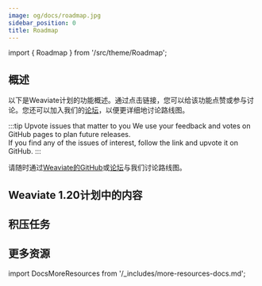 ```yaml
---
image: og/docs/roadmap.jpg
sidebar_position: 0
title: Roadmap
---
```


import { Roadmap } from '/src/theme/Roadmap';

## 概述

以下是Weaviate计划的功能概述。通过点击链接，您可以给该功能点赞或参与讨论。您还可以加入我们的[论坛](https://forum.weaviate.io/)，以便更详细地讨论路线图。

:::tip Upvote issues that matter to you
We use your feedback and votes on GitHub pages to plan future releases.<br/>
If you find any of the issues of interest, follow the link and upvote <i className="far fa-thumbs-up"></i> it on GitHub.
:::

请随时通过[Weaviate的GitHub](https://github.com/weaviate/weaviate)或[论坛](https://forum.weaviate.io/)与我们讨论路线图。

## Weaviate 1.20计划中的内容

<Roadmap label="planned-1.20"/>

## 积压任务

<Roadmap label="backlog"/>

## 更多资源

import DocsMoreResources from '/_includes/more-resources-docs.md';

<DocsMoreResources />